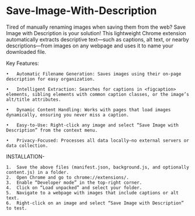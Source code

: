 # Save-Image-With-Description
Tired of manually renaming images when saving them from the web? Save Image with Description is your solution! This lightweight Chrome extension automatically extracts descriptive text—such as captions, alt text, or nearby descriptions—from images on any webpage and uses it to name your downloaded file.

Key Features:

	•	Automatic Filename Generation: Saves images using their on-page description for easy organization.

	•	Intelligent Extraction: Searches for captions in <figcaption> elements, sibling elements with common caption classes, or the image’s alt/title attributes.

	•	Dynamic Content Handling: Works with pages that load images dynamically, ensuring you never miss a caption.

	•	Easy-to-Use: Right-click any image and select “Save Image with Description” from the context menu.

	•	Privacy-Focused: Processes all data locally—no external servers or data collection.


 INSTALLATION-

 	1.	Save the above files (manifest.json, background.js, and optionally content.js) in a folder.
	2.	Open Chrome and go to chrome://extensions/.
	3.	Enable “Developer mode” in the top-right corner.
	4.	Click on “Load unpacked” and select your folder.
	5.	Navigate to a webpage with images that include captions or alt text.
	6.	Right‑click on an image and select “Save Image with Description” to test.
